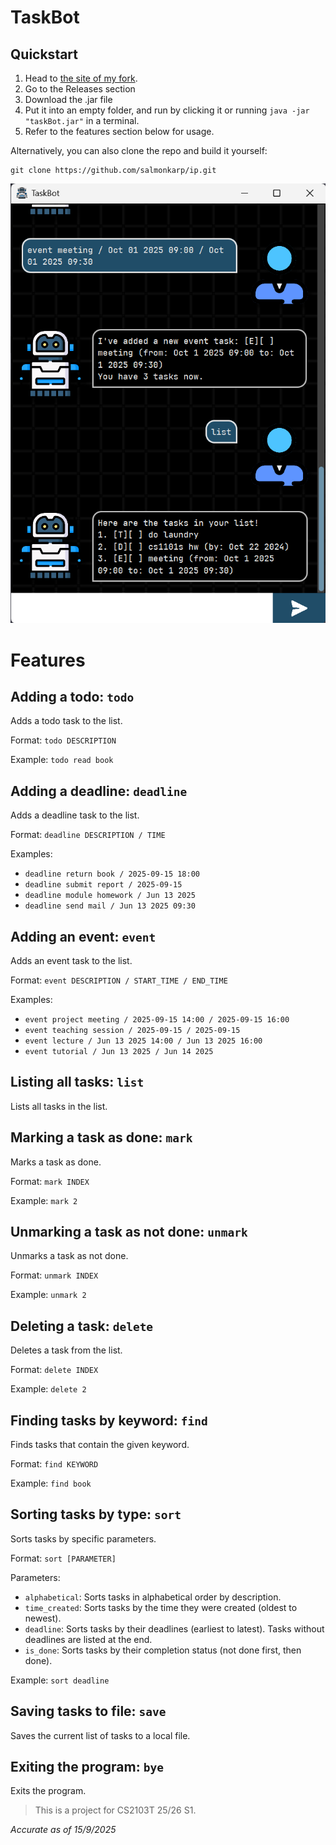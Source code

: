 # TaskBot

## Quickstart
1. Head to [the site of my fork](https://github.com/salmonkarp/ip).
2. Go to the Releases section
3. Download the .jar file
4. Put it into an empty folder, and run by clicking it or running `java -jar "taskBot.jar"` in a terminal.
5. Refer to the features section below for usage.

Alternatively, you can also clone the repo and build it yourself:
```
git clone https://github.com/salmonkarp/ip.git
```
![Screenshot of the image](./Ui.png)

# Features

## Adding a todo: `todo`
Adds a todo task to the list.

Format: `todo DESCRIPTION`

Example: `todo read book`

## Adding a deadline: `deadline`
Adds a deadline task to the list.

Format: `deadline DESCRIPTION / TIME`

Examples: 
- `deadline return book / 2025-09-15 18:00`
- `deadline submit report / 2025-09-15`
- `deadline module homework / Jun 13 2025`
- `deadline send mail / Jun 13 2025 09:30`

## Adding an event: `event`
Adds an event task to the list.

Format: `event DESCRIPTION / START_TIME / END_TIME`

Examples:
- `event project meeting / 2025-09-15 14:00 / 2025-09-15 16:00`
- `event teaching session / 2025-09-15 / 2025-09-15`
- `event lecture / Jun 13 2025 14:00 / Jun 13 2025 16:00`
- `event tutorial / Jun 13 2025 / Jun 14 2025`

## Listing all tasks: `list`
Lists all tasks in the list.

## Marking a task as done: `mark`
Marks a task as done.

Format: `mark INDEX`

Example: `mark 2`

## Unmarking a task as not done: `unmark`
Unmarks a task as not done.

Format: `unmark INDEX`

Example: `unmark 2`

## Deleting a task: `delete`
Deletes a task from the list.

Format: `delete INDEX`

Example: `delete 2`

## Finding tasks by keyword: `find`
Finds tasks that contain the given keyword.

Format: `find KEYWORD`

Example: `find book`

## Sorting tasks by type: `sort`
Sorts tasks by specific parameters.

Format: `sort [PARAMETER]`

Parameters:
- `alphabetical`: Sorts tasks in alphabetical order by description.
- `time_created`: Sorts tasks by the time they were created (oldest to newest).
- `deadline`: Sorts tasks by their deadlines (earliest to latest). Tasks without deadlines are listed at the end.
- `is_done`: Sorts tasks by their completion status (not done first, then done).

Example: `sort deadline`

## Saving tasks to file: `save`
Saves the current list of tasks to a local file.

## Exiting the program: `bye`
Exits the program.

> This is a project for CS2103T 25/26 S1.

_Accurate as of 15/9/2025_

